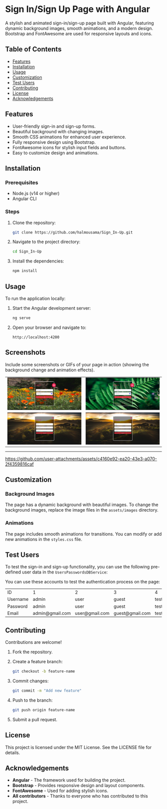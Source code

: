 # Sign In/Sign Up Page with Angular

A stylish and animated sign-in/sign-up page built with Angular, featuring dynamic background images, smooth animations, and a modern design. Bootstrap and FontAwesome are used for responsive layouts and icons.

## Table of Contents

- [Features](#features)
- [Installation](#installation)
- [Usage](#usage)
- [Customization](#customization)
- [Test Users](#test-users)
- [Contributing](#contributing)
- [License](#license)
- [Acknowledgements](#acknowledgements)

## Features

- User-friendly sign-in and sign-up forms.
- Beautiful background with changing images.
- Smooth CSS animations for enhanced user experience.
- Fully responsive design using Bootstrap.
- FontAwesome icons for stylish input fields and buttons.
- Easy to customize design and animations.

## Installation

### Prerequisites

- Node.js (v14 or higher)
- Angular CLI

### Steps

1. Clone the repository:

    ```bash
    git clone https://github.com/halmousama/Sign_In-Up.git
    ```

2. Navigate to the project directory:

    ```bash
    cd Sign_In-Up
    ```

3. Install the dependencies:

    ```bash
    npm install
    ```

## Usage

To run the application locally:

1. Start the Angular development server:

    ```bash
    ng serve
    ```

2. Open your browser and navigate to:

    ```
    http://localhost:4200
    ```

## Screenshots

Include some screenshots or GIFs of your page in action (showing the background change and animation effects).
<table>
  <tr>
    <td><img src="public/assets/screenshots/in1.png" alt="Sign In Page 1" width="300"></td>
    <td><img src="public/assets/screenshots/in2.png" alt="Sign In Page 2" width="300"></td>
  </tr>
  <tr>
    <td><img src="public/assets/screenshots/up1.png" alt="Sign Up Page 1" width="300"></td>
    <td><img src="public/assets/screenshots/up1.png" alt="Sign Up Page 2" width="300"></td>
  </tr>
</table>

<hr/>

https://github.com/user-attachments/assets/c4160e92-ea20-43e3-a070-2f4359816caf

## Customization

### Background Images

The page has a dynamic background with beautiful images. To change the background images, replace the image files in the `assets/images` directory.

### Animations

The page includes smooth animations for transitions. You can modify or add new animations in the `styles.css` file.


## Test Users

To test the sign-in and sign-up functionality, you can use the following pre-defined user data in the `UsersPasswordsDBService`:

You can use these accounts to test the authentication process on the page:

<table>
  <tr>
    <td>ID</td>
    <td>1</td>
    <td>2</td>
    <td>3</td>
    <td>4</td>
  </tr>
  <tr>
    <td>Username</td>
    <td>admin</td>
    <td>user</td>
    <td>guest</td>
    <td>test</td>
  </tr>
  <tr>
    <td>Password</td>
    <td>admin</td>
    <td>user</td>
    <td>guest</td>
    <td>test</td>
  </tr>
  <tr>
    <td>Email</td>
    <td>admin@gmail.com</td>
    <td>user@gmail.com</td>
    <td>guest@gmail.com</td>
    <td>test@gmail.com</td>
  </tr>
</table>


## Contributing

Contributions are welcome!

1. Fork the repository.
2. Create a feature branch:

    ```bash
    git checkout -b feature-name
    ```

3. Commit changes:

    ```bash
    git commit -m "Add new feature"
    ```

4. Push to the branch:

    ```bash
    git push origin feature-name
    ```

5. Submit a pull request.

## License

This project is licensed under the MIT License. See the LICENSE file for details.

## Acknowledgements

- **Angular** - The framework used for building the project.
- **Bootstrap** - Provides responsive design and layout components.
- **FontAwesome** - Used for adding stylish icons.
- **All contributors** - Thanks to everyone who has contributed to this project.
